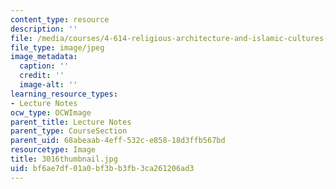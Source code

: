 ```yaml
---
content_type: resource
description: ''
file: /media/courses/4-614-religious-architecture-and-islamic-cultures-fall-2002/bf6ae7df01a0bf3bb3fb3ca261206ad3_3016thumbnail.jpg
file_type: image/jpeg
image_metadata:
  caption: ''
  credit: ''
  image-alt: ''
learning_resource_types:
- Lecture Notes
ocw_type: OCWImage
parent_title: Lecture Notes
parent_type: CourseSection
parent_uid: 68abeaab-4eff-532c-e858-18d3ffb567bd
resourcetype: Image
title: 3016thumbnail.jpg
uid: bf6ae7df-01a0-bf3b-b3fb-3ca261206ad3
---
```

